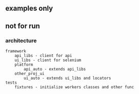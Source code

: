 ## examples only
## not for run  

### architecture
```
framework
    api_libs - client for api
    ui_libs - client for selenium
    platform
        api_auto - extends api_libs
    other_proj_ui 
        ui_auto - extends ui_libs and locators
tests
    fixtures - initialize workers classes and other func
```
     
    
